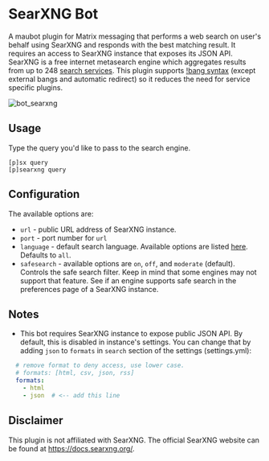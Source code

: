 # SearXNG Bot

A maubot plugin for Matrix messaging that performs a web search on user's behalf using SearXNG and responds with the best matching result. It requires an access to SearXNG instance that exposes its JSON API. SearXNG is a free internet metasearch engine which aggregates results from up to 248 [search services](https://docs.searxng.org/user/configured_engines.html). This plugin supports [!bang syntax](https://docs.searxng.org/user/search-syntax.html#search-syntax) (except external bangs and automatic redirect) so it reduces the need for service specific plugins. 

![bot_searxng](https://github.com/user-attachments/assets/ddb5d7fe-10ae-4c68-bf8b-cab86ad7b955)


## Usage
Type the query you'd like to pass to the search engine.
```
[p]sx query
[p]searxng query
```

## Configuration

The available options are:
* `url` - public URL address of SearXNG instance.
* `port` - port number for `url`
* `language` - default search language. Available options are listed [here](https://github.com/searxng/searxng/blob/master/searx/sxng_locales.py#L12). Defaults to `all`.
* `safesearch` - available options are `on`, `off`, and `moderate` (default). Controls the safe search filter. Keep in mind that some engines may not support that feature. See if an engine supports safe search in the preferences page of a SearXNG instance.

## Notes

- This bot requires SearXNG instance to expose public JSON API. By default, this is disabled in instance's settings. You can change that by adding `json` to `formats` in `search` section of the settings (settings.yml):
```yaml
  # remove format to deny access, use lower case.
  # formats: [html, csv, json, rss]
  formats:
    - html
    - json  # <-- add this line
```

## Disclaimer

This plugin is not affiliated with SearXNG. The official SearXNG website can be found at https://docs.searxng.org/.
